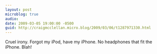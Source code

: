 ```yaml
---
layout: post
microblog: true
audio: 
date: 2009-03-05 19:00:00 -0500
guid: http://craigmcclellan.micro.blog/2009/03/06/t1287971330.html
---
```

Cruel irony. Forgot my iPod, have my iPhone. No headphones that fit the iPhone. Blah!
